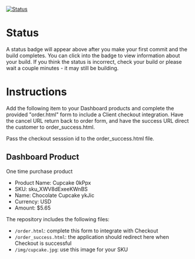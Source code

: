[![Status](https://img.shields.io/badge/status-BUILDING%20COMMIT:%20c6e304cc1cc82ec5798155e03acd55f9e5114274-yellow.svg)](https://github.com/lorence-crowdbotics/bakery_scaffold_RwGmxKrqZTPQXyHx/commit/c6e304cc1cc82ec5798155e03acd55f9e5114274)





# Status

A status badge will appear above after you make your first commit and the build completes. You can click into the badge to view information about your build. If you think the status is incorrect, check your build or please wait a couple minutes - it may still be building.

# Instructions

Add the following item to your Dashboard products and complete the provided "order.html" form to include a Client checkout integration. Have the cancel URL return back to order form, and have the success URL direct the customer to order_success.html.

Pass the checkout sesssion id to the order_success.html file.

## Dashboard Product
One time purchase product
* Product Name: Cupcake 0kPpx
* SKU: sku_XWV8dExeeKWnBS
* Name: Chocolate Cupcake ykJic
* Currency: USD
* Amount: $5.65

The repository includes the following files:
* `/order.html`: complete this form to integrate with Checkout
* `/order_success.html`: the application should redirect here when Checkout is successful
* `/img/cupcake.jpg`: use this image for your SKU
